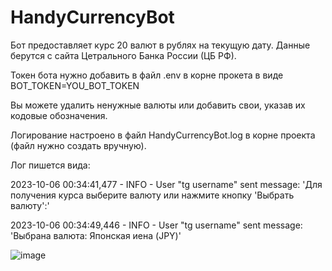 # HandyCurrencyBot
Бот предоставляет курс 20 валют в рублях на текущую дату. Данные берутся с сайта Цетрального Банка России (ЦБ РФ).

Токен бота нужно добавить в файл .env в корне прокета в виде BOT_TOKEN=YOU_BOT_TOKEN

Вы можете удалить ненужные валюты или добавить свои, указав их кодовые обозначения.

Логирование настроено в файл HandyCurrencyBot.log в корне проекта (файл нужно создать вручную).

Лог пишется вида:

2023-10-06 00:34:41,477 - INFO - User "tg username" sent message: 'Для получения курса выберите валюту или нажмите кнопку 'Выбрать валюту':'

2023-10-06 00:34:49,446 - INFO - User "tg username" sent message: 'Выбрана валюта: Японская иена (JPY)'

![image](https://github.com/LeoPadre/HandyCurrencyBot/assets/88144121/b44cced8-b2b3-44ea-96be-f6e771932a01)
